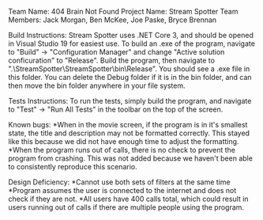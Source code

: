 Team Name: 404 Brain Not Found
Project Name: Stream Spotter
Team Members: Jack Morgan, Ben McKee, Joe Paske, Bryce Brennan

Build Instructions: Stream Spotter uses .NET Core 3, and should be opened in Visual Studio 19 for easiest use. To build an .exe of the
program, navigate to "Build" -> "Configuration Manager" and change "Active solution conficuration" to "Release". Build the program, then
navigate to ".\StreamSpotter\StreamSpotter\bin\Release". You should see a .exe file in this folder. You can delete the Debug folder if it
is in the bin folder, and can then move the bin folder anywhere in your file system.

Tests Instructions: To run the tests, simply build the program, and navigate to "Test" -> "Run All Tests" in the toolbar on the top of the
screen.

Known bugs:
*When in the movie screen, if the program is in it's smallest state, the title and description may not be formatted correctly.
 This stayed like this because we did not have enough time to adjust the formatting.
*When the program runs out of calls, there is no check to prevent the program from crashing. This was not added because we haven't
been able to consistently reproduce this scenario.

Design Deficiency:
*Cannot use both sets of filters at the same time
*Program assumes the user is connected to the internet and does not check if they are not.
*All users have 400 calls total, which could result in users running out of calls if there are multiple people using the program.

